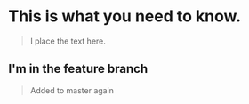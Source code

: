# This is what you need to know.

> I place the text here.

## I'm in the feature branch

> Added to master again
